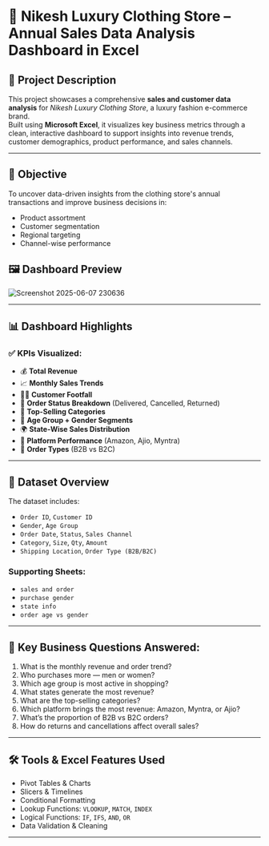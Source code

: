 # 👗 Nikesh Luxury Clothing Store – Annual Sales Data Analysis Dashboard in Excel

## 📌 Project Description

This project showcases a comprehensive **sales and customer data analysis** for *Nikesh Luxury Clothing Store*, a luxury fashion e-commerce brand.  
Built using **Microsoft Excel**, it visualizes key business metrics through a clean, interactive dashboard to support insights into revenue trends, customer demographics, product performance, and sales channels.

---

## 🎯 Objective

To uncover data-driven insights from the clothing store's annual transactions and improve business decisions in:
- Product assortment
- Customer segmentation
- Regional targeting
- Channel-wise performance

## 🖼️ Dashboard Preview
![Screenshot 2025-06-07 230636](https://github.com/user-attachments/assets/1ef5c278-ce76-4eb6-8596-0773f8f768e4)

---

## 📊 Dashboard Highlights

### ✅ KPIs Visualized:
- 💰 **Total Revenue**
- 📈 **Monthly Sales Trends**
- 🧍‍♂️ **Customer Footfall**
- 🔄 **Order Status Breakdown** (Delivered, Cancelled, Returned)
- 🧥 **Top-Selling Categories**
- 🧒 **Age Group + Gender Segments**
- 🌍 **State-Wise Sales Distribution**
- 🛒 **Platform Performance** (Amazon, Ajio, Myntra)
- 🧾 **Order Types** (B2B vs B2C)

---

## 📁 Dataset Overview

The dataset includes:
- `Order ID`, `Customer ID`
- `Gender`, `Age Group`
- `Order Date`, `Status`, `Sales Channel`
- `Category`, `Size`, `Qty`, `Amount`
- `Shipping Location`, `Order Type (B2B/B2C)`

### Supporting Sheets:
- `sales and order`
- `purchase gender`
- `state info`
- `order age vs gender`

---

## 🧠 Key Business Questions Answered:

1. What is the monthly revenue and order trend?
2. Who purchases more — men or women?
3. Which age group is most active in shopping?
4. What states generate the most revenue?
5. What are the top-selling categories?
6. Which platform brings the most revenue: Amazon, Myntra, or Ajio?
7. What’s the proportion of B2B vs B2C orders?
8. How do returns and cancellations affect overall sales?

---

## 🛠️ Tools & Excel Features Used

- Pivot Tables & Charts  
- Slicers & Timelines  
- Conditional Formatting  
- Lookup Functions: `VLOOKUP`, `MATCH`, `INDEX`  
- Logical Functions: `IF`, `IFS`, `AND`, `OR`  
- Data Validation & Cleaning  

---


